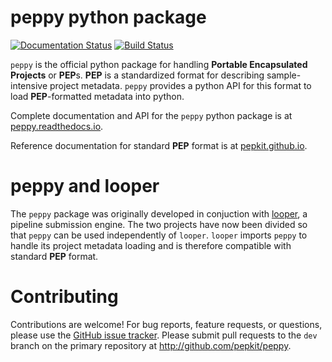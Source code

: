 # peppy python package

[![Documentation Status](http://readthedocs.org/projects/pep/badge/?version=latest)](http://peppy.readthedocs.io/en/latest/?badge=latest) [![Build Status](https://travis-ci.org/pepkit/pep.svg?branch=master)](https://travis-ci.org/pepkit/peppy)

`peppy` is the official python package for handling **Portable Encapsulated Projects** or **PEP**s. **PEP** is a standardized format for describing sample-intensive project metadata. `peppy` provides a python API for this format to load **PEP**-formatted metadata into python.

Complete documentation and API for the `peppy` python package is at [peppy.readthedocs.io](http://peppy.readthedocs.io/).

Reference documentation for standard **PEP** format is at [pepkit.github.io](https://pepkit.github.io/).

# peppy and looper

The `peppy` package was originally developed in conjuction with [looper](http://github.com/pepkit/looper), a pipeline submission engine. The two projects have now been divided so that `peppy` can be used independently of `looper`. `looper` imports `peppy` to handle its project metadata loading and is therefore compatible with standard **PEP** format.

# Contributing

Contributions are welcome! For bug reports, feature requests, or questions, please use the [GitHub issue tracker](https://github.com/pepkit/peppy/issues). Please submit pull requests to the `dev` branch on the primary repository at http://github.com/pepkit/peppy.
